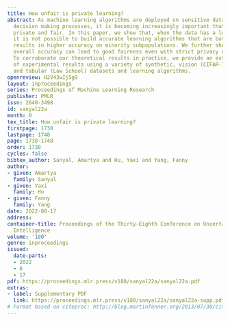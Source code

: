 ```yaml
---
title: How unfair is private learning?
abstract: As machine learning algorithms are deployed on sensitive data in critical
  decision making processes, it is becoming increasingly important that they are also
  private and fair. In this paper, we show that, when the data has a long-tailed structure,
  it is not possible to build accurate learning algorithms that are both private and
  results in higher accuracy on minority subpopulations. We further show that relaxing
  overall accuracy can lead to good fairness even with strict privacy requirements.
  To corroborate our theoretical results in practice, we provide an extensive set
  of experimental results using a variety of synthetic, vision (CIFAR-10 and CelebA),
  and tabular (Law School) datasets and learning algorithms.
openreview: H2V43wIj5g9
layout: inproceedings
series: Proceedings of Machine Learning Research
publisher: PMLR
issn: 2640-3498
id: sanyal22a
month: 0
tex_title: How unfair is private learning?
firstpage: 1738
lastpage: 1748
page: 1738-1748
order: 1738
cycles: false
bibtex_author: Sanyal, Amartya and Hu, Yaxi and Yang, Fanny
author:
- given: Amartya
  family: Sanyal
- given: Yaxi
  family: Hu
- given: Fanny
  family: Yang
date: 2022-08-17
address:
container-title: Proceedings of the Thirty-Eighth Conference on Uncertainty in Artificial
  Intelligence
volume: '180'
genre: inproceedings
issued:
  date-parts:
  - 2022
  - 8
  - 17
pdf: https://proceedings.mlr.press/v180/sanyal22a/sanyal22a.pdf
extras:
- label: Supplementary PDF
  link: https://proceedings.mlr.press/v180/sanyal22a/sanyal22a-supp.pdf
# Format based on citeproc: http://blog.martinfenner.org/2013/07/30/citeproc-yaml-for-bibliographies/
---
```

